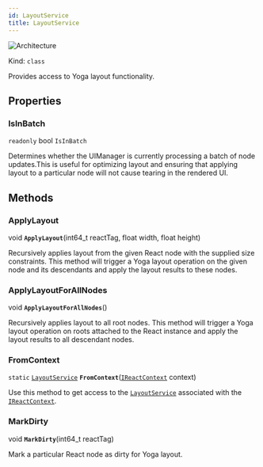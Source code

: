```yaml
---
id: LayoutService
title: LayoutService
---
```


![Architecture](https://img.shields.io/badge/architecture-old_only-yellow)

Kind: `class`

Provides access to Yoga layout functionality.

## Properties
### IsInBatch
`readonly`  bool `IsInBatch`

Determines whether the UIManager is currently processing a batch of node updates.This is useful for optimizing layout and ensuring that applying layout to a particular node will not cause tearing in the rendered UI.

## Methods
### ApplyLayout
void **`ApplyLayout`**(int64_t reactTag, float width, float height)

Recursively applies layout from the given React node with the supplied size constraints. This method will trigger a Yoga layout operation on the given node and its descendants and apply the layout results to these nodes.

### ApplyLayoutForAllNodes
void **`ApplyLayoutForAllNodes`**()

Recursively applies layout to all root nodes. This method will trigger a Yoga layout operation on roots attached to the React instance and apply the layout results to all descendant nodes.

### FromContext
`static` [`LayoutService`](LayoutService) **`FromContext`**([`IReactContext`](IReactContext) context)

Use this method to get access to the [`LayoutService`](LayoutService) associated with the [`IReactContext`](IReactContext).

### MarkDirty
void **`MarkDirty`**(int64_t reactTag)

Mark a particular React node as dirty for Yoga layout.
